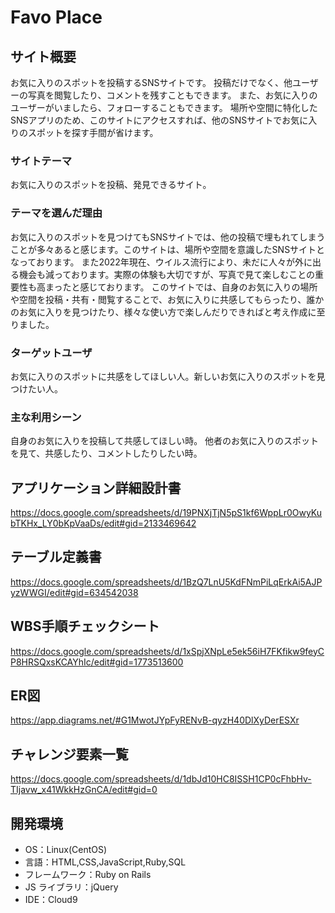 # Favo Place

## サイト概要
お気に入りのスポットを投稿するSNSサイトです。
投稿だけでなく、他ユーザーの写真を閲覧したり、コメントを残すこともできます。
また、お気に入りのユーザーがいましたら、フォローすることもできます。
場所や空間に特化したSNSアプリのため、このサイトにアクセスすれば、他のSNSサイトでお気に入りのスポットを探す手間が省けます。　

### サイトテーマ
お気に入りのスポットを投稿、発見できるサイト。

### テーマを選んだ理由
お気に入りのスポットを見つけてもSNSサイトでは、他の投稿で埋もれてしまうことが多々あると感じます。このサイトは、場所や空間を意識したSNSサイトとなっております。
また2022年現在、ウイルス流行により、未だに人々が外に出る機会も減っております。実際の体験も大切ですが、写真で見て楽しむことの重要性も高まったと感じております。
このサイトでは、自身のお気に入りの場所や空間を投稿・共有・閲覧することで、お気に入りに共感してもらったり、誰かのお気に入りを見つけたり、様々な使い方で楽しんだりできればと考え作成に至りました。

### ターゲットユーザ
お気に入りのスポットに共感をしてほしい人。新しいお気に入りのスポットを見つけたい人。

### 主な利用シーン
自身のお気に入りを投稿して共感してほしい時。
他者のお気に入りのスポットを見て、共感したり、コメントしたりしたい時。

## アプリケーション詳細設計書
https://docs.google.com/spreadsheets/d/19PNXjTjN5pS1kf6WppLr0OwyKubTKHx_LY0bKpVaaDs/edit#gid=2133469642

## テーブル定義書
https://docs.google.com/spreadsheets/d/1BzQ7LnU5KdFNmPiLqErkAi5AJPyzWWGI/edit#gid=634542038

## WBS手順チェックシート
https://docs.google.com/spreadsheets/d/1xSpjXNpLe5ek56iH7FKfikw9feyCP8HRSQxsKCAYhIc/edit#gid=1773513600

## ER図
https://app.diagrams.net/#G1MwotJYpFyRENvB-qyzH40DlXyDerESXr

## チャレンジ要素一覧
https://docs.google.com/spreadsheets/d/1dbJd10HC8ISSH1CP0cFhbHv-TIjavw_x41WkkHzGnCA/edit#gid=0

## 開発環境
- OS：Linux(CentOS)
- 言語：HTML,CSS,JavaScript,Ruby,SQL
- フレームワーク：Ruby on Rails
- JS ライブラリ：jQuery
- IDE：Cloud9
